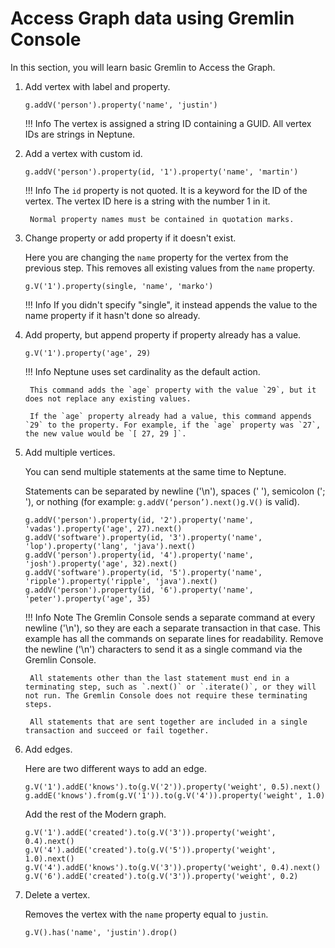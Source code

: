# Access Graph data using Gremlin Console

In this section, you will learn basic Gremlin to Access the Graph.

1. Add vertex with label and property.

    ```
    g.addV('person').property('name', 'justin')
    ```

    !!! Info 
        The vertex is assigned a string ID containing a GUID. All vertex IDs are strings in Neptune.

2. Add a vertex with custom id.

    ```
    g.addV('person').property(id, '1').property('name', 'martin')
    ```

    !!! Info 
        The `id` property is not quoted. It is a keyword for the ID of the vertex. The vertex ID here is a string with the number 1 in it.
        
        Normal property names must be contained in quotation marks.

3. Change property or add property if it doesn't exist.


    Here you are changing the `name` property for the vertex from the previous step. This removes all existing values from the `name` property.

    ```
    g.V('1').property(single, 'name', 'marko')
    ```

    !!! Info
        If you didn't specify "single", it instead appends the value to the name property if it hasn't done so already.

4. Add property, but append property if property already has a value.

    ```
    g.V('1').property('age', 29)
    ```

    !!! Info
        Neptune uses set cardinality as the default action.
        
        This command adds the `age` property with the value `29`, but it does not replace any existing values.
        
        If the `age` property already had a value, this command appends `29` to the property. For example, if the `age` property was `27`, the new value would be `[ 27, 29 ]`.

5. Add multiple vertices.
   
    You can send multiple statements at the same time to Neptune. 

    Statements can be separated by newline ('\n'), spaces (' '), semicolon ('; '), or nothing (for example: `g.addV(‘person’).next()g.V()` is valid).
    
    ```
    g.addV('person').property(id, '2').property('name', 'vadas').property('age', 27).next()
    g.addV('software').property(id, '3').property('name', 'lop').property('lang', 'java').next()
    g.addV('person').property(id, '4').property('name', 'josh').property('age', 32).next()
    g.addV('software').property(id, '5').property('name', 'ripple').property('ripple', 'java').next()
    g.addV('person').property(id, '6').property('name', 'peter').property('age', 35)
    ```

    !!! Info Note
        The Gremlin Console sends a separate command at every newline ('\n'), so they are each a separate transaction in that case. This example has all the commands on separate lines for readability. Remove the newline ('\n') characters to send it as a single command via the Gremlin Console.
        
        All statements other than the last statement must end in a terminating step, such as `.next()` or `.iterate()`, or they will not run. The Gremlin Console does not require these terminating steps.
        
        All statements that are sent together are included in a single transaction and succeed or fail together.

6. Add edges.

    Here are two different ways to add an edge.

    ```
    g.V('1').addE('knows').to(g.V('2')).property('weight', 0.5).next()
    g.addE('knows').from(g.V('1')).to(g.V('4')).property('weight', 1.0) 
    ```

    Add the rest of the Modern graph.

    ```
    g.V('1').addE('created').to(g.V('3')).property('weight', 0.4).next()
    g.V('4').addE('created').to(g.V('5')).property('weight', 1.0).next()
    g.V('4').addE('knows').to(g.V('3')).property('weight', 0.4).next()
    g.V('6').addE('created').to(g.V('3')).property('weight', 0.2)
    ```

7. Delete a vertex.
   
    Removes the vertex with the `name` property equal to `justin`.

    ```
    g.V().has('name', 'justin').drop()
    ```

 
   






